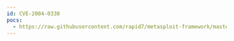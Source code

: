 ```yaml
---
id: CVE-2004-0330
pocs:
  - https://raw.githubusercontent.com/rapid7/metasploit-framework/master/modules/exploits/windows/ftp/servu_mdtm.rb
---
```

